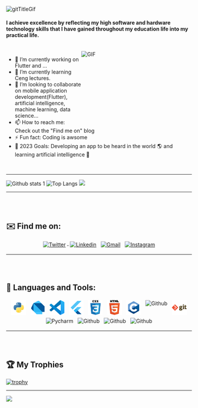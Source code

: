 ![gitTitleGif](https://user-images.githubusercontent.com/91992194/229309589-e412ab08-6d1b-47a3-95a3-7c9483723c6f.gif)
<h4>I achieve excellence by reflecting my high software and hardware technology skills that I have gained throughout my education life into my practical life.</h4>
<br>
<!--<img align="center" alt="GIF" src="https://user-images.githubusercontent.com/91992194/229088699-e1a47a36-bafd-4aa2-a124-298b2ec7908d.gif">--> <img align="right" alt="GIF" src="https://media4.giphy.com/media/qgQUggAC3Pfv687qPC/giphy.gif?raw=true" width="300" height="200" />




<!--
**BuyaninYavuz/BuyaninYavuz** is a ✨ _special_ ✨ repository because its `README.md` (this file) appears on your GitHub profile.

Here are some ideas to get you started:


- 🤔 I’m looking for help with ...
- 💬 Ask me about ...
- 😄 Pronouns: ...

-->
- 🔭 I’m currently working on Flutter and ...
- 🌱 I’m currently learning Ceng lectures.
- 👯 I’m looking to collaborate on mobile application development(Flutter), artificial intelligence, machine learning, data science... 
- 📫 How to reach me: Check out the "Find me on" blog
- ⚡ Fun fact: Coding is awsome
-  🥅 2023 Goals: Developing an app to be heard in the world 🌎 and learning artificial intelligence 🤖
<br>
<hr>


![Github stats 1](https://github-readme-stats.vercel.app/api?username=BunyaminYavuz&show_icons=true&theme=light) 
![Top Langs](https://github-readme-stats.vercel.app/api/top-langs/?username=BunyaminYavuz&layout=compact)
<img src="https://visitor-badge.laobi.icu/badge?page_id=BunyaminYavuz.BunyaminYavuz" width="135">
<hr>
<br>
<br>

## ✉️ Find me on:


<p align="center">
 <a href="https://twitter.com/bnymnYvz07" target="_blank" rel="noopener noreferrer"> <img src="https://cdn-icons-png.flaticon.com/512/733/733635.png" alt="Twitter" height="40" style="vertical-align:top; margin:4px"> </a>
 <a href="https://www.linkedin.com/in/bunyamin-yavuz-079616232/" target="_blank" rel="noopener noreferrer"> <img src="https://cdn.jsdelivr.net/npm/simple-icons@v3/icons/linkedin.svg" alt="Linkedin" height="40" style="vertical-align:top; margin:4px"></a>
 <a href="mailto:1b.yavuz07@gmail.com"> <img src="https://cdn.jsdelivr.net/npm/simple-icons@v3/icons/gmail.svg" alt="Gmail" height="40" style="vertical-align:top; margin:4px"></a>
 <a href="https://www.instagram.com/bnymn_yvz07" target="_blank" rel="noopener noreferrer"> <img src="https://icons.veryicon.com/png/o/application/fill-2/instagram-61.png" alt="Instagram" height="40" style="vertical-align:top; margin:4px"> </a>
</p>

<hr>
<br>
<br>

## 🧰 Languages and Tools:
<p align="center">
<img src="https://raw.githubusercontent.com/github/explore/80688e429a7d4ef2fca1e82350fe8e3517d3494d/topics/python/python.png" alt="Python" height="40" style="vertical-align:top; margin:4px">
<img src="https://raw.githubusercontent.com/github/explore/80688e429a7d4ef2fca1e82350fe8e3517d3494d/topics/dart/dart.png" alt="Dart" height="40" style="vertical-align:top; margin:4px">
<img src="https://raw.githubusercontent.com/github/explore/80688e429a7d4ef2fca1e82350fe8e3517d3494d/topics/visual-studio-code/visual-studio-code.png" alt="VS Code" height="40" style="vertical-align:top; margin:4px">
<img src="https://raw.githubusercontent.com/github/explore/80688e429a7d4ef2fca1e82350fe8e3517d3494d/topics/flutter/flutter.png" alt="Flutter" height="40" style="vertical-align:top; margin:4px">
<img src="https://raw.githubusercontent.com/github/explore/80688e429a7d4ef2fca1e82350fe8e3517d3494d/topics/css/css.png" alt="Css" height="40" style="vertical-align:top; margin:4px">
<img src="https://raw.githubusercontent.com/github/explore/80688e429a7d4ef2fca1e82350fe8e3517d3494d/topics/html/html.png" alt="Html" height="40" style="vertical-align:top; margin:4px">
<img src="https://raw.githubusercontent.com/github/explore/80688e429a7d4ef2fca1e82350fe8e3517d3494d/topics/c/c.png" alt="C" height="40" style="vertical-align:top; margin:4px">
<img src="https://github.githubassets.com/images/modules/logos_page/GitHub-Mark.png" alt="Github" height="40" style="vertical-align:top; margin:4px">
<img src="https://raw.githubusercontent.com/github/explore/80688e429a7d4ef2fca1e82350fe8e3517d3494d/topics/git/git.png" alt="Android" height="40" style="vertical-align:top; margin:4px">
<img src="https://upload.wikimedia.org/wikipedia/commons/thumb/1/1d/PyCharm_Icon.svg/1024px-PyCharm_Icon.svg.png" alt="Pycharm" height="40" style="vertical-align:top; margin:4px">
<img src="https://e7.pngegg.com/pngimages/741/983/png-clipart-code-blocks-c-computer-programming-computer-icons-others-miscellaneous-angle-thumbnail.png" alt="Github" height="40" style="vertical-align:top; margin:4px">
<img src="https://www.pngitem.com/pimgs/m/191-1918829_icon-android-studio-logo-hd-png-download.png" alt="Github" height="40" style="vertical-align:top; margin:4px">
<img src="https://friconix.com/png/fi-stluxx-jupyter-notebook.png" alt="Github" height="40" style="vertical-align:top; margin:4px">

<hr>
<br>
<br>
<h2>🏆 My Trophies</h2>
</p>

[![trophy](https://github-profile-trophy.vercel.app/?username=BunyaminYavuz)](https://github.com/BunyaminYavuz/github-profile-trophy)
<hr>
<img src="https://github-readme-streak-stats.herokuapp.com/?user=BunyaminYavuz&">
